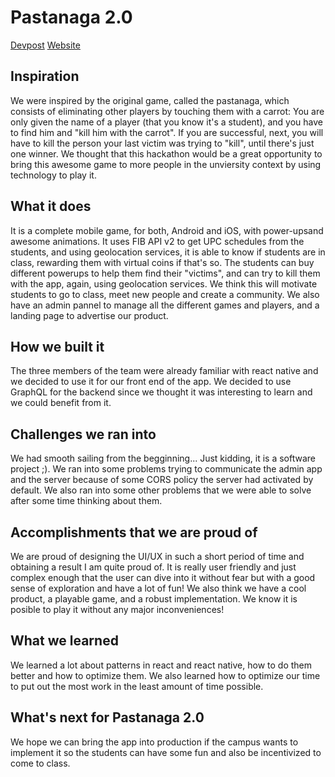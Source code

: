 # Pastanaga 2.0
 [Devpost](https://devpost.com/software/pastanaga-2-0)
 [Website](https://jamipuchi.github.io/Pastanaga-2.0/)
 
 
## Inspiration

We were inspired by the original game, called the pastanaga, which consists of eliminating other players by touching them with a carrot: You are only given the name of a player (that you know it's a student), and you have to find him and "kill him with the carrot". If you are successful, next, you will have to kill the person your last victim was trying to "kill", until there's just one winner. We thought that this hackathon would be a great opportunity to bring this awesome game to more people in the unviersity context by using technology to play it.

## What it does

It is a complete mobile game, for both, Android and iOS, with power-upsand awesome animations. It uses FIB API v2 to get UPC schedules from the students, and using geolocation services, it is able to know if students are in class, rewarding them with virtual coins if that's so. The students can buy different powerups to help them find their "victims", and can try to kill them with the app, again, using geolocation services. We think this will motivate students to go to class, meet new people and create a community. We also have an admin pannel to manage all the different games and players, and a landing page to advertise our product.

## How we built it

The three members of the team were already familiar with react native and we decided to use it for our front end of the app. We decided to use GraphQL for the backend since we thought it was interesting to learn and we could benefit from it.

## Challenges we ran into

We had smooth sailing from the begginning... Just kidding, it is a software project ;). We ran into some problems trying to communicate the admin app and the server because of some CORS policy the server had activated by default. We also ran into some other problems that we were able to solve after some time thinking about them.

## Accomplishments that we are proud of

We are proud of designing the UI/UX in such a short period of time and obtaining a result I am quite proud of. It is really user friendly and just complex enough that the user can dive into it without fear but with a good sense of exploration and have a lot of fun! We also think we have a cool product, a playable game, and a robust implementation. We know it is posible to play it without any major inconveniences!

## What we learned

We learned a lot about patterns in react and react native, how to do them better and how to optimize them. We also learned how to optimize our time to put out the most work in the least amount of time possible.

## What's next for Pastanaga 2.0

We hope we can bring the app into production if the campus wants to implement it so the students can have some fun and also be incentivized to come to class.

